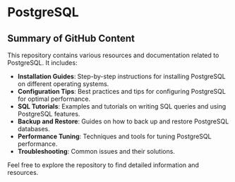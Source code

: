 # PostgreSQL

## Summary of GitHub Content

This repository contains various resources and documentation related to PostgreSQL. It includes:

- **Installation Guides**: Step-by-step instructions for installing PostgreSQL on different operating systems.
- **Configuration Tips**: Best practices and tips for configuring PostgreSQL for optimal performance.
- **SQL Tutorials**: Examples and tutorials on writing SQL queries and using PostgreSQL features.
- **Backup and Restore**: Guides on how to back up and restore PostgreSQL databases.
- **Performance Tuning**: Techniques and tools for tuning PostgreSQL performance.
- **Troubleshooting**: Common issues and their solutions.

Feel free to explore the repository to find detailed information and resources.
